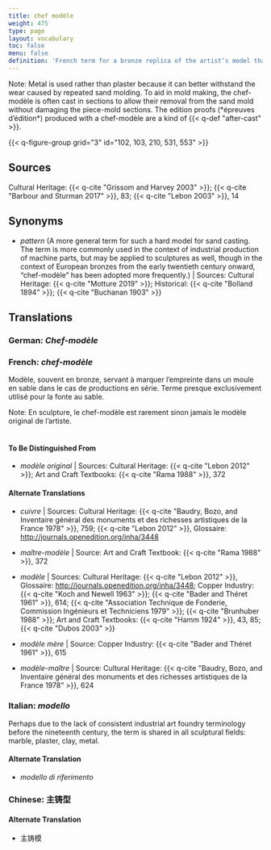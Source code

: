 ```yaml
---
title: chef modèle
weight: 475
type: page
layout: vocabulary
toc: false
menu: false
definition: 'French term for a bronze replica of the artist’s model that is used to make molds for the production of large editions in sand casting. In rare cases, a chef-modèle has been used in lost-wax casting.'
---
```


<div class="backmatter">
Note: Metal is used rather than plaster because it can better withstand the wear caused by repeated sand molding. To aid in mold making, the chef-modèle is often cast in sections to allow their removal from the sand mold without damaging the piece-mold sections. The edition proofs (*épreuves d’édition*) produced with a chef-modèle are a kind of {{< q-def "after-cast" >}}.
</div>

{{< q-figure-group grid="3" id="102, 103, 210, 531, 553" >}}

## Sources

Cultural Heritage: {{< q-cite "Grissom and Harvey 2003" >}}; {{< q-cite "Barbour and Sturman 2017" >}}, 83; {{< q-cite "Lebon 2003" >}}, 14

## Synonyms

- *pattern* (A more general term for such a hard model for sand casting. The term is more commonly used in the context of industrial production of machine parts, but may be applied to sculptures as well, though in the context of European bronzes from the early twentieth century onward, “chef-modèle” has been adopted more frequently.) | Sources: Cultural Heritage: {{< q-cite "Motture 2019" >}}; Historical: {{< q-cite "Bolland 1894" >}}; {{< q-cite "Buchanan 1903" >}}

## Translations

<div class="accordion">

### **German**: *Chef-modèle*

### **French**: *chef-modèle*

Modèle, souvent en bronze, servant à marquer l’empreinte dans un moule en sable dans le cas de productions en série. Terme presque exclusivement utilisé pour la fonte au sable.

<div class="backmatter">
Note: En sculpture, le chef-modèle est rarement sinon jamais le modèle original de l’artiste.
</div>

</br>

#### To Be Distinguished From

- *modèle original* | Sources: Cultural Heritage: {{< q-cite "Lebon 2012" >}}; Art and Craft Textbooks: {{< q-cite "Rama 1988" >}}, 372

#### Alternate Translations

- *cuivre* | Sources: Cultural Heritage: {{< q-cite "Baudry, Bozo, and Inventaire général des monuments et des richesses artistiques de la France 1978" >}}, 759; {{< q-cite "Lebon 2012" >}}, Glossaire: <http://journals.openedition.org/inha/3448>

- *maître-modèle* | Source: Art and Craft Textbook: {{< q-cite "Rama 1988" >}}, 372

- *modèle* | Sources: Cultural Heritage: {{< q-cite "Lebon 2012" >}}, Glossaire: <http://journals.openedition.org/inha/3448>; Copper Industry: {{< q-cite "Koch and Newell 1963" >}}; {{< q-cite "Bader and Théret 1961" >}}, 614; {{< q-cite "Association Technique de Fonderie, Commission Ingénieurs et Techniciens 1979" >}}; {{< q-cite "Brunhuber 1988" >}}; Art and Craft Textbooks: {{< q-cite "Hamm 1924" >}}, 43, 85; {{< q-cite "Dubos 2003" >}}

- *modèle mère* | Source: Copper Industry: {{< q-cite "Bader and Théret 1961" >}}, 615

- *modèle-maître* | Source: Cultural Heritage: {{< q-cite "Baudry, Bozo, and Inventaire général des monuments et des richesses artistiques de la France 1978" >}}, 624

### **Italian**: *modello*

Perhaps due to the lack of consistent industrial art foundry terminology before the nineteenth century, the term is shared in all sculptural fields: marble, plaster, clay, metal.

#### Alternate Translation

- *modello di riferimento*

### **Chinese**: 主铸型

#### Alternate Translation

- 主铸模

</div>
